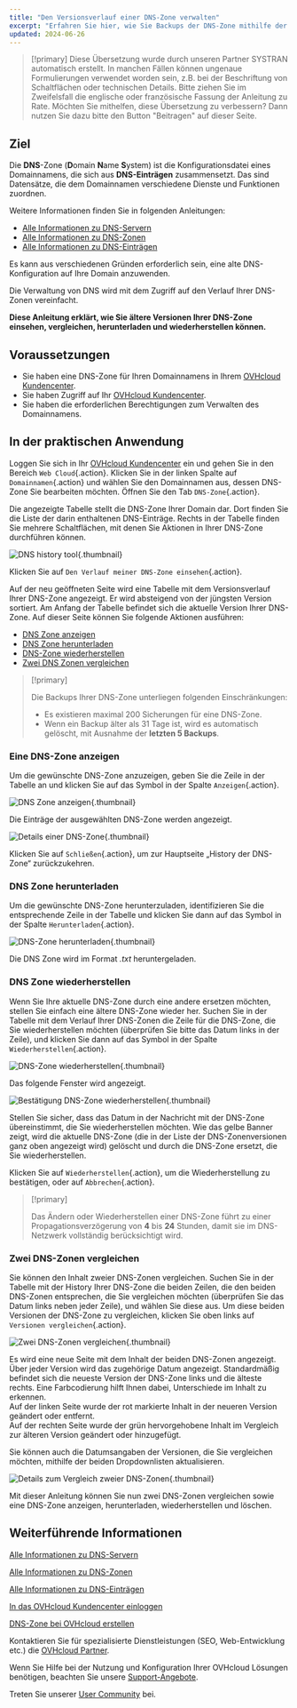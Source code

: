 ```yaml
---
title: "Den Versionsverlauf einer DNS-Zone verwalten"
excerpt: "Erfahren Sie hier, wie Sie Backups der DNS-Zone mithilfe der History-Funktion einsehen, vergleichen, herunterladen und wiederherstellen können"
updated: 2024-06-26
---
```


> [!primary]
> Diese Übersetzung wurde durch unseren Partner SYSTRAN automatisch erstellt. In manchen Fällen können ungenaue Formulierungen verwendet worden sein, z.B. bei der Beschriftung von Schaltflächen oder technischen Details. Bitte ziehen Sie im Zweifelsfall die englische oder französische Fassung der Anleitung zu Rate. Möchten Sie mithelfen, diese Übersetzung zu verbessern? Dann nutzen Sie dazu bitte den Button "Beitragen" auf dieser Seite.
>

## Ziel

Die **DNS**-Zone (**D**omain **N**ame **S**ystem) ist die Konfigurationsdatei eines Domainnamens, die sich aus **DNS-Einträgen** zusammensetzt. Das sind Datensätze, die dem Domainnamen verschiedene Dienste und Funktionen zuordnen.

Weitere Informationen finden Sie in folgenden Anleitungen:

- [Alle Informationen zu DNS-Servern](/pages/web_cloud/domains/dns_server_general_information)
- [Alle Informationen zu DNS-Zonen](/pages/web_cloud/domains/dns_zone_general_information)
- [Alle Informationen zu DNS-Einträgen](/pages/web_cloud/domains/dns_zone_records)

Es kann aus verschiedenen Gründen erforderlich sein, eine alte DNS-Konfiguration auf Ihre Domain anzuwenden.

Die Verwaltung von DNS wird mit dem Zugriff auf den Verlauf Ihrer DNS-Zonen vereinfacht.

**Diese Anleitung erklärt, wie Sie ältere Versionen Ihrer DNS-Zone einsehen, vergleichen, herunterladen und wiederherstellen können.**

## Voraussetzungen

- Sie haben eine DNS-Zone für Ihren Domainnamens in Ihrem [OVHcloud Kundencenter](/links/manager).
- Sie haben Zugriff auf Ihr [OVHcloud Kundencenter](/links/manager).
- Sie haben die erforderlichen Berechtigungen zum Verwalten des Domainnamens.

## In der praktischen Anwendung

Loggen Sie sich in Ihr [OVHcloud Kundencenter](/links/manager) ein und gehen Sie in den Bereich `Web Cloud`{.action}. Klicken Sie in der linken Spalte auf `Domainnamen`{.action} und wählen Sie den Domainnamen aus, dessen DNS-Zone Sie bearbeiten möchten. Öffnen Sie den Tab `DNS-Zone`{.action}.

Die angezeigte Tabelle stellt die DNS-Zone Ihrer Domain dar. Dort finden Sie die Liste der darin enthaltenen DNS-Einträge. Rechts in der Tabelle finden Sie mehrere Schaltflächen, mit denen Sie Aktionen in Ihrer DNS-Zone durchführen können. 

![DNS history tool](/pages/assets/screens/control_panel/product-selection/web-cloud/domain-dns/dns-zone/dns-zone-history.png){.thumbnail}

Klicken Sie auf `Den Verlauf meiner DNS-Zone einsehen`{.action}. 

Auf der neu geöffneten Seite wird eine Tabelle mit dem Versionsverlauf Ihrer DNS-Zone angezeigt. Er wird absteigend von der jüngsten Version sortiert. Am Anfang der Tabelle befindet sich die aktuelle Version Ihrer DNS-Zone. Auf dieser Seite können Sie folgende Aktionen ausführen:

- [DNS Zone anzeigen](#view)
- [DNS Zone herunterladen](#download)
- [DNS-Zone wiederherstellen](#restore)
- [Zwei DNS Zonen vergleichen](#compare)

> [!primary]
>
> Die Backups Ihrer DNS-Zone unterliegen folgenden Einschränkungen:
>
> - Es existieren maximal 200 Sicherungen für eine DNS-Zone.
> - Wenn ein Backup älter als 31 Tage ist, wird es automatisch gelöscht, mit Ausnahme der **letzten 5 Backups**.
>

### Eine DNS-Zone anzeigen <a name="view"></a>

Um die gewünschte DNS-Zone anzuzeigen, geben Sie die Zeile in der Tabelle an und klicken Sie auf das Symbol in der Spalte `Anzeigen`{.action}.

![DNS Zone anzeigen](/pages/assets/screens/control_panel/product-selection/web-cloud/domain-dns/dns-zone/visualize-dns-eyes.png){.thumbnail}

Die Einträge der ausgewählten DNS-Zone werden angezeigt.

![Details einer DNS-Zone](/pages/assets/screens/control_panel/product-selection/web-cloud/domain-dns/dns-zone/details-dns-zone.png){.thumbnail}

Klicken Sie auf `Schließen`{.action}, um zur Hauptseite „History der DNS-Zone“ zurückzukehren.

### DNS Zone herunterladen <a name="download"></a>

Um die gewünschte DNS-Zone herunterzuladen, identifizieren Sie die entsprechende Zeile in der Tabelle und klicken Sie dann auf das Symbol in der Spalte `Herunterladen`{.action}.

![DNS-Zone herunterladen](/pages/assets/screens/control_panel/product-selection/web-cloud/domain-dns/dns-zone/download-dns-zone.png){.thumbnail}

Die DNS Zone wird im Format *.txt* heruntergeladen.

### DNS Zone wiederherstellen <a name="restore"></a>

Wenn Sie Ihre aktuelle DNS-Zone durch eine andere ersetzen möchten, stellen Sie einfach eine ältere DNS-Zone wieder her. Suchen Sie in der Tabelle mit dem Verlauf Ihrer DNS-Zonen die Zeile für die DNS-Zone, die Sie wiederherstellen möchten (überprüfen Sie bitte das Datum links in der Zeile), und klicken Sie dann auf das Symbol in der Spalte `Wiederherstellen`{.action}.

![DNS-Zone wiederherstellen](/pages/assets/screens/control_panel/product-selection/web-cloud/domain-dns/dns-zone/restore-dns-zone.png){.thumbnail}

Das folgende Fenster wird angezeigt.

![Bestätigung DNS-Zone wiederherstellen](/pages/assets/screens/control_panel/product-selection/web-cloud/domain-dns/dns-zone/confirmation-restore-dns-zone.png){.thumbnail}

Stellen Sie sicher, dass das Datum in der Nachricht mit der DNS-Zone übereinstimmt, die Sie wiederherstellen möchten. Wie das gelbe Banner zeigt, wird die aktuelle DNS-Zone (die in der Liste der DNS-Zonenversionen ganz oben angezeigt wird) gelöscht und durch die DNS-Zone ersetzt, die Sie wiederherstellen.

Klicken Sie auf `Wiederherstellen`{.action}, um die Wiederherstellung zu bestätigen, oder auf `Abbrechen`{.action}.

> [!primary]
>
> Das Ändern oder Wiederherstellen einer DNS-Zone führt zu einer Propagationsverzögerung von **4** bis **24** Stunden, damit sie im DNS-Netzwerk vollständig berücksichtigt wird.
>

### Zwei DNS-Zonen vergleichen <a name="compare"></a>

Sie können den Inhalt zweier DNS-Zonen vergleichen. Suchen Sie in der Tabelle mit der History Ihrer DNS-Zone die beiden Zeilen, die den beiden DNS-Zonen entsprechen, die Sie vergleichen möchten (überprüfen Sie das Datum links neben jeder Zeile), und wählen Sie diese aus. Um diese beiden Versionen der DNS-Zone zu vergleichen, klicken Sie oben links auf `Versionen vergleichen`{.action}.

![Zwei DNS-Zonen vergleichen](/pages/assets/screens/control_panel/product-selection/web-cloud/domain-dns/dns-zone/compare-two-dns-zone.png){.thumbnail}

Es wird eine neue Seite mit dem Inhalt der beiden DNS-Zonen angezeigt. Über jeder Version wird das zugehörige Datum angezeigt. Standardmäßig befindet sich die neueste Version der DNS-Zone links und die älteste rechts. Eine Farbcodierung hilft Ihnen dabei, Unterschiede im Inhalt zu erkennen.<br>
Auf der linken Seite wurde der rot markierte Inhalt in der neueren Version geändert oder entfernt.<br>
Auf der rechten Seite wurde der grün hervorgehobene Inhalt im Vergleich zur älteren Version geändert oder hinzugefügt. 

Sie können auch die Datumsangaben der Versionen, die Sie vergleichen möchten, mithilfe der beiden Dropdownlisten aktualisieren.

![Details zum Vergleich zweier DNS-Zonen](/pages/assets/screens/control_panel/product-selection/web-cloud/domain-dns/dns-zone/compare-dns-zone-details.png){.thumbnail}

Mit dieser Anleitung können Sie nun zwei DNS-Zonen vergleichen sowie eine DNS-Zone anzeigen, herunterladen, wiederherstellen und löschen.

## Weiterführende Informationen

[Alle Informationen zu DNS-Servern](/pages/web_cloud/domains/dns_server_general_information)

[Alle Informationen zu DNS-Zonen](/pages/web_cloud/domains/dns_zone_general_information)

[Alle Informationen zu DNS-Einträgen](/pages/web_cloud/domains/dns_zone_records)

[In das OVHcloud Kundencenter einloggen](/pages/account_and_service_management/account_information/ovhcloud-account-login)

[DNS-Zone bei OVHcloud erstellen](/pages/web_cloud/domains/dns_zone_create)

Kontaktieren Sie für spezialisierte Dienstleistungen (SEO, Web-Entwicklung etc.) die [OVHcloud Partner](/links/partner).

Wenn Sie Hilfe bei der Nutzung und Konfiguration Ihrer OVHcloud Lösungen benötigen, beachten Sie unsere [Support-Angebote](/links/support).

Treten Sie unserer [User Community](/links/community) bei.